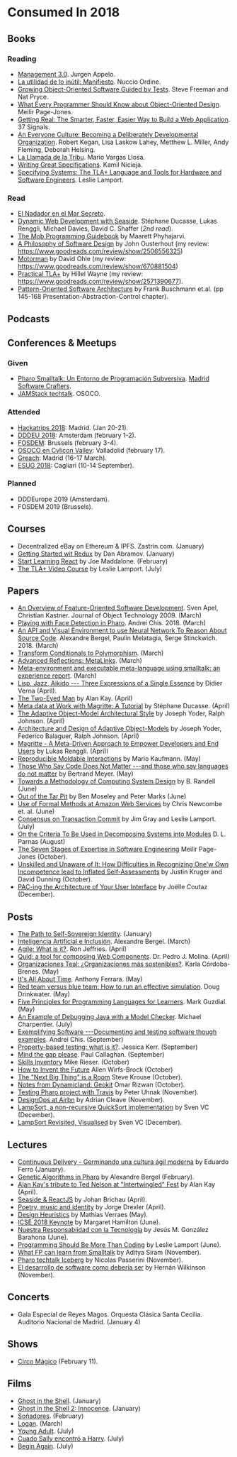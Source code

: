 # Consumed In 2018


## Books

### Reading

- [Management 3.0](). Jurgen Appelo.
- [La utilidad de lo inútil: Manifiesto](https://www.goodreads.com/book/show/19097397-la-utilidad-de-lo-in-til?ac). Nuccio Ordine.
- [Growing Object-Oriented Software Guided by Tests](https://www.goodreads.com/book/show/4268826-growing-object-oriented-software-guided-by-tests). Steve Freeman and Nat Pryce.
- [What Every Programmer Should Know about Object-Oriented Design](What_Every_Programmer_Should_Know_about_Object_Oriented_Design). Meilir Page-Jones.
- [Getting Real: The Smarter, Faster, Easier Way to Build a Web Application](https://www.goodreads.com/book/show/447648.Getting_Real). 37 Signals.
- [An Everyone Culture: Becoming a Deliberately Developmental Organization](https://www.goodreads.com/book/show/25159550-an-everyone-culture). Robert Kegan, Lisa Laskow Lahey, Metthew L. Miller, Andy Fleming, Deborah Helsing.
- [La Llamada de la Tribu](https://www.goodreads.com/book/show/38649613-la-llamada-de-la-tribu). Mario Vargas Llosa.
- [Writing Great Specifications](https://www.goodreads.com/book/show/32171117-writing-great-specifications). Kamil Nicieja.
- [Specifying Systems: The TLA+ Language and Tools for Hardware and Software Engineers](https://www.goodreads.com/book/show/2159127.Specifying_Systems). Leslie Lamport.

### Read

- [El Nadador en el Mar Secreto](https://www.goodreads.com/book/show/23572099-el-nadador-en-el-mar-secreto).
- [Dynamic Web Development with Seaside](https://www.goodreads.com/book/show/9615140-dynamic-web-development-with-seaside). Stéphane Ducasse, Lukas Renggli, Michael Davies, David C. Shaffer (*2nd read*).
- [The Mob Programming Guidebook](https://leanpub.com/mobprogrammingguidebook) by Maarett Phyhajarvi.
- [A Philosophy of Software Design](https://www.goodreads.com/book/show/39996759-a-philosophy-of-software-design) by John Ousterhout (my review: https://www.goodreads.com/review/show/2506556325)
- [Motorman](https://www.goodreads.com/book/show/256205.Motorman) by David Ohle (my review: https://www.goodreads.com/review/show/670881504)
- [Practical TLA+](https://www.goodreads.com/book/show/42389860-practical-tla) by Hillel Wayne (my review: https://www.goodreads.com/review/show/2571390677).
- [Pattern-Oriented Software Architecture](https://www.goodreads.com/book/show/85039.Pattern_Oriented_Software_Architecture_Volume_1) by Frank Buschmann et.al. (pp 145-168 Presentation-Abstraction-Control chapter).

## Podcasts

## Conferences & Meetups

### Given

- [Pharo Smalltalk: Un Entorno de Programación Subversiva](https://osoco.es/introduccion-pharo-madswcr/). [Madrid Software Crafters](https://www.meetup.com/madswcraft/events/243717931/).
- [JAMStack techtalk](https://osoco.es/thoughts/2017/12/jamstack-techtalk/). OSOCO.

### Attended

- [Hackatrips 2018](http://www.hackatrips.com/): Madrid. (Jan 20-21).
- [DDDEU 2018](https://dddeurope.com/2018/): Amsterdam (february 1-2).
- [FOSDEM](https://fosdem.org/2018/): Brussels (february 3-4).
- [OSOCO en Cylicon Valley](https://www.meetup.com/Cylicon-Valley/events/246649744/): Valladolid (february 17).
- [Greach](http://2018.greachconf.com): Madrid (16-17 March).
- [ESUG 2018](http://www.esug.org/wiki/pier/Conferences/2018): Cagliari (10-14 September).

### Planned

- DDDEurope 2019 (Amsterdam).
- FOSDEM 2019 (Brussels).

## Courses

- Decentralized eBay on Ethereum & IPFS. Zastrin.com. (January)
- [Getting Started wit Redux](https://egghead.io/courses/getting-started-with-redux) by Dan Abramov. (January)
- [Start Learning React](https://egghead.io/courses/start-learning-react) by Joe Maddalone. (February)
- [The TLA+ Video Course](http://lamport.azurewebsites.net/video/videos.html) by Leslie Lamport. (July)

## Papers

- [An Overview of Feature-Oriented Software Development](http://www.jot.fm/issues/issue_2009_07/column5.pdf). Sven Apel, Christian Kastner. Journal of Object Technology 2009. (March)
- [Playing with Face Detection in Pharo](https://medium.com/@Chis_Andrei/playing-with-face-detection-in-pharo-e6dd297e0ca3). Andrei Chis. 2018. (March)
- [An API and Visual Environment to use Neural Network To Reason About Source Code](http://bergel.eu/MyPapers/Berg18-APIForNN.pdf). Alexandre Bergel, Paulin Melatagia, Serge Stinckwich. 2018. (March)
- [Transform Conditionals to Polymorphism](http://scg.unibe.ch/archive/papers/Duca00cTransform.pdf). (March)
- [Advanced Reflections: MetaLinks](http://marcusdenker.de/talks/18LectureMetaLinks/MetaLinks.pdf). (March)
- [Meta-environment and executable meta-language using smalltalk: an experience report](http://scg.unibe.ch/archive/drafts/Duca08a-Sosym-ExecutableMetaLanguage.pdf). (March)
- [Lisp, Jazz, Aikido --- Three Expressions of a Single Essence](https://arxiv.org/pdf/1804.00485.pdf) by Didier Verna (April).
- [The Two-Eyed Man](https://link.springer.com/content/pdf/10.1007%2F978-3-319-16925-5.pdf) by Alan Kay. (April)
- [Meta data at Work with Magritte: A Tutorial](https://bintray.com/squarebracketassociates/wip/download_file?file_path=magritte-wip.pdf) by Stéphane Ducasse. (April)
- [The Adaptive Object-Model Architectural Style](http://www.adaptiveobjectmodel.com/WICSA3/ArchitectureOfAOMsWICSA3.pdf) by Joseph Yoder, Ralph Johnson. (April)
- [Architecture and Design of Adaptive Object-Models](http://www.adaptiveobjectmodel.com/OOPSLA2001/AOMIntriguingTechPaper.pdf) by Joseph Yoder, Federico Balaguer, Ralph Johnson. (April)
- [Magritte - A Meta-Driven Approach to Empower Developers and End Users](http://scg.unibe.ch/archive/papers/Reng07aMagritte.pdf) by Lukas Renggli. (Apri)l
- [Reproducible Moldable Interactions](http://scg.unibe.ch/archive/masters/Kauf18a.pdf) by Mario Kaufmann. (May)
- [Those Who Say Code Does Not Matter ---and those who say languages do not matter](https://cacm.acm.org/blogs/blog-cacm/173827-those-who-say-code-does-not-matter/fulltext) by Bertrand Meyer. (May)
- [Towards a Methodology of Computing System Design](http://homepages.cs.ncl.ac.uk/brian.randell/NATO/nato1968.PDF) by B. Randell (June)
- [Out of the Tar Pit](http://curtclifton.net/papers/MoseleyMarks06a.pdf) by Ben Moseley and Peter Marks (June)
- [Use of Formal Methods at Amazon Web Services](https://lamport.azurewebsites.net/tla/formal-methods-amazon.pdf) by Chris Newcombe et. al. (June)
- [Consensus on Transaction Commit](https://www.microsoft.com/en-us/research/uploads/prod/2004/01/twophase-revised.pdf) by Jim Gray and Leslie Lamport. (July)
- [On the Criteria To Be Used in Decomposing Systems into Modules](https://www.win.tue.nl/~wstomv/edu/2ip30/references/criteria_for_modularization.pdf) D. L. Parnas (August)
- [The Seven Stages of Expertise in Software Engineering](http://www.wayland-informatics.com/The%20Seven%20Stages%20of%20Expertise%20in%20Software.htm) Meilir Page-Jones (October).
- [Unskilled and Unaware of It: How Difficulties in Recognizing One'w Own Incompetence lead to Inflated Self-Assessments](https://pdfs.semanticscholar.org/e320/9ca64cbed9a441e55568797cbd3683cf7f8c.pdf) by Justin Kruger and David Dunning (October).
- [PAC-ing the Architecture of Your User Interface](http://iihm.imag.fr/publs/1997/DSVIS97_PACing.pdf) by Joëlle Coutaz (December).

## Posts

- [The Path to Self-Sovereign Identity](http://www.lifewithalacrity.com/2016/04/the-path-to-self-soverereign-identity.html). (January)
- [Inteligencia Artificial e Inclusión](http://www.uchile.cl/noticias/139987/inteligencia-artificial-e-inclusion). Alexandre Bergel. (March)
- [Agile: What is it?](https://ronjeffries.com/articles/018-01ff/agile-riff/). Ron Jeffries. (April)
- [Quid: a tool for composing Web Components](https://medium.com/@pjmolina/quid-6d89b0ec58d5). Dr. Pedro J. Molina. (April)
- [Organizaciones Teal: ¿Organizaciones más sostenibles?](https://medium.com/el-blog-de-sustainability-school/organizaciones-teal-organizaciones-más-sostenibles-3c49f34a6b34). Karla Córdoba-Brenes. (May)
- [It's All About Time](https://blog.ircmaxell.com/2014/11/its-all-about-time.html). Anthony Ferrara. (May)
- [Red team versus blue team: How to run an effective simulation](https://www.csoonline.com/article/2122440/disaster-recovery/emergency-preparedness-red-team-versus-blue-team-how-to-run-an-effective-simulation.html). Doug Drinkwater. (May)
- [Five Principles for Programming Languages for Learners](https://cacm.acm.org/blogs/blog-cacm/203554-five-principles-for-programming-languages-for-learners/fulltext). Mark Guzdial. (May)
- [An Example of Debugging Java with a Model Checker](http://www.cs.unh.edu/~charpov/teaching-cs745_845-example.html). Michael Charpentier. (July)
- [Exemplifying Software ---Documenting and testing software though examples](https://medium.com/@Chis_Andrei/exemplifying-software-fd39a420472a). Andrei Chis. (September)
- [Property-based testing: what is it?](http://blog.jessitron.com/2013/04/property-based-testing-what-is-it.html). Jessica Kerr. (September)
- [Mind the gap please](https://free-variable.org/2013/04/16/mind-the-gap-please/). Paul Callaghan. (September)
- [Skills Inventory](https://www.industriallogic.com/blog/skills-inventory/) Mike Rieser. (October)
- [How to Invent the Future](http://www.wirfs-brock.com/allen/posts/754) Allen Wirfs-Brock (October)
- [The "Next Big Thing" is a Room](https://phenomenalworld.org/metaresearch/the-next-big-thing-is-a-room) Steve Krouse (October).
- [Notes from Dynamicland: Geokit](https://rsnous.com/posts/notes-from-dynamicland-geokit/) Omar Rizwan (October).
- [Testing Pharo project with Travis](https://www.peteruhnak.com/blog/2016/02/15/testing-pharo-projects-with-travis/) by Peter Uhnak (November).
- [DesignOps at Airbn](https://airbnb.design/designops-airbnb/) by Adrian Cleave (November).
- [LampSort, a non-recursive QuickSort implementation](https://medium.com/concerning-pharo/lampsort-a-non-recursive-quicksort-implementation-4d4891b217bd) by Sven VC (December).
- [LampSort Revisited, Visualised](https://medium.com/concerning-pharo/lampsort-revisited-visualised-6652055ef858) by Sven VC (December).

## Lectures

- [Continuous Delivery - Germinando una cultura ágil moderna](http://www.eferro.net/2018/01/code-continious-delivery-germinando-una.html) by Eduardo Ferro (January).
- [Genetic Algorithms in Pharo](https://www.youtube.com/watch?v=ZB1U259wPaA) by Alexandre Bergel (February).
- [Alan Kay's tribute to Ted Nelson at "Intertwingled" Fest](https://www.youtube.com/watch?v=AnrlSqtpOkw) by Alan Kay (April).
- [Seaside & ReactJS](https://www.youtube.com/watch?v=1eSGO7QSz5c) by Johan Brichau (April).
- [Poetry, music and identity](https://www.youtube.com/watch?v=C2p42GASnUo) by Jorge Drexler (April).
- [Design Heuristics](https://skillsmatter.com/skillscasts/11685-we-are-delighted-to-have-mathias-verraes-at-ddd-exchange-2018) by Mathias Verraes (May).
- [ICSE 2018 Keynote](https://youtu.be/ZbVOF0Uk5lU) by Margaret Hamilton (June).
- [Nuestra Responsabiidad con la Tecnología](https://speakerdeck.com/jgbarah/nuestra-responsabilidad-con-la-tecnologia) by Jesús M. González Barahona (June).
- [Programming Should Be More Than Coding](https://www.youtube.com/watch?v=6QsTfL-uXd8) by Leslie Lamport (June).
- [What FP can learn from Smalltalk](https://www.youtube.com/watch?v=baxtyeFVn3w) by Aditya Siram (November).
- [Pharo techtalk Iceberg](https://www.youtube.com/watch?v=AuZAFfWS34w&t=630s) by Nicolas Passerini (November).
- [El desarrollo de software como debería ser](https://www.youtube.com/watch?v=x4CXWBW5fMo) by Hernán Wilkinson (November).

## Concerts

- Gala Especial de Reyes Magos. Orquesta Clásica Santa Cecilia. Auditorio Nacional de Madrid. (January 4)

## Shows

- [Circo Mágico](https://elcircomagico.es/) (February 11).

## Films

- [Ghost in the Shell](http://www.imdb.com/title/tt1219827/). (January)
- [Ghost in the Shell 2: Innocence](https://en.wikipedia.org/wiki/Ghost_in_the_Shell_2:_Innocence). (January)
- [Soñadores](https://es.wikipedia.org/wiki/So%C3%B1adores). (February)
- [Logan](http://www.imdb.com/title/tt3315342/). (March)
- [Young Adult](https://www.imdb.com/title/tt1625346/). (July)
- [Cuado Sally encontró a Harry](https://www.imdb.com/title/tt0098635/). (July)
- [Begin Again](https://www.imdb.com/title/tt1980929/). (July)
